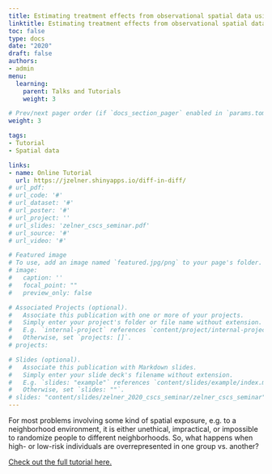 ```yaml
---
title: Estimating treatment effects from observational spatial data using a difference-in-differences approach
linktitle: Estimating treatment effects from observational spatial data using a difference-in-differences approach
toc: false
type: docs
date: "2020"
draft: false
authors:
- admin
menu:
  learning:
    parent: Talks and Tutorials
    weight: 3

# Prev/next pager order (if `docs_section_pager` enabled in `params.toml`)
weight: 3

tags:
- Tutorial
- Spatial data

links:
- name: Online Tutorial
  url: https://jzelner.shinyapps.io/diff-in-diff/
# url_pdf: 
# url_code: '#'
# url_dataset: '#'
# url_poster: '#'
# url_project: ''
# url_slides: 'zelner_cscs_seminar.pdf'
# url_source: '#'
# url_video: '#'

# Featured image
# To use, add an image named `featured.jpg/png` to your page's folder. 
# image:
#   caption: ''
#   focal_point: ""
#   preview_only: false

# Associated Projects (optional).
#   Associate this publication with one or more of your projects.
#   Simply enter your project's folder or file name without extension.
#   E.g. `internal-project` references `content/project/internal-project/index.md`.
#   Otherwise, set `projects: []`.
# projects: 

# Slides (optional).
#   Associate this publication with Markdown slides.
#   Simply enter your slide deck's filename without extension.
#   E.g. `slides: "example"` references `content/slides/example/index.md`.
#   Otherwise, set `slides: ""`.
# slides: "content/slides/zelner_2020_cscs_seminar/zelner_cscs_seminar"
---
```

For most problems involving some kind of spatial exposure, e.g. to a neighborhood environment, it is either unethical, impractical, or impossible to randomize people to different neighborhoods. So, what happens when high- or low-risk individuals are overrepresented in one group vs. another?

[Check out the full tutorial here.](https://jzelner.shinyapps.io/diff-in-diff/)